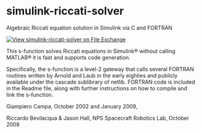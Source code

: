 # simulink-riccati-solver
Algebraic Riccati equation solution in Simulink via C and FORTRAN

[![View simulink-riccati-solver on File Exchange](https://www.mathworks.com/matlabcentral/images/matlab-file-exchange.svg)](https://www.mathworks.com/matlabcentral/fileexchange/2651-simulink-riccati-solver)

This s-function solves Riccati equations in Simulink&reg; without calling MATLAB&reg; it is fast and supports code generation.

Specifically, the s-function is a level-2 gateway that calls several FORTRAN routines written by Arnold and Laub in the early eighties and publicly available under the cascade sublibrary of netlib. FORTRAN code is included in the Readme file, along with further instructions on how to compile and link the s-function.

Giampiero Campa, October 2002 and January 2009,

Riccardo Bevilacqua & Jason Hall, NPS Spacecraft Robotics Lab, October 2008

